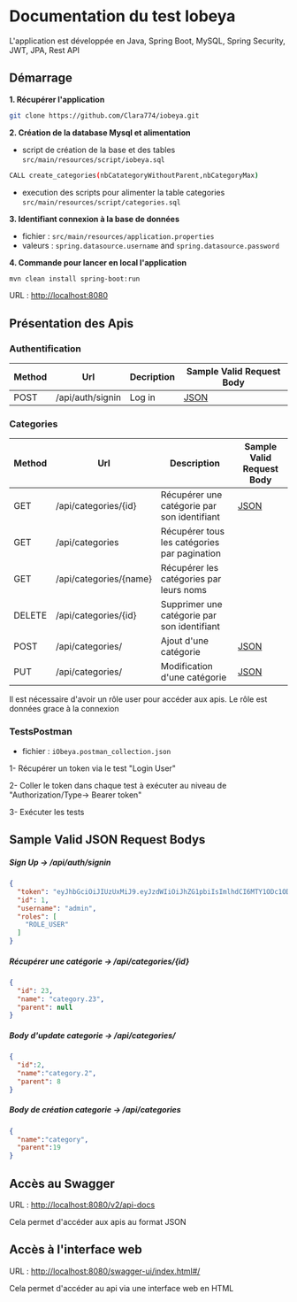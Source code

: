 # Documentation du test Iobeya

L'application est développée en Java, Spring Boot, MySQL, Spring Security, JWT, JPA, Rest API

## Démarrage

**1. Récupérer l'application**

```bash
git clone https://github.com/Clara774/iobeya.git
```

**2. Création de la database Mysql et alimentation**
- script de création de la base et des tables `src/main/resources/script/iobeya.sql`
```bash
CALL create_categories(nbCatategoryWithoutParent,nbCategoryMax)
```
- execution des scripts pour alimenter la table categories `src/main/resources/script/categories.sql`

**3. Identifiant connexion à la base de données**

+ fichier : `src/main/resources/application.properties`
+ valeurs : `spring.datasource.username` and `spring.datasource.password`

**4. Commande pour lancer en local l'application**

```bash
mvn clean install spring-boot:run
```
URL : <http://localhost:8080>

## Présentation des Apis

### Authentification

| Method | Url | Decription | Sample Valid Request Body | 
| ------ | --- | ---------- | --------------------------- |
| POST   | /api/auth/signin | Log in | [JSON](#signin) |

### Categories

| Method | Url | Description | Sample Valid Request Body |
| ------ | --- | ----------- | ------------------------- |
| GET    | /api/categories/{id} | Récupérer une catégorie par son identifiant | [JSON](#getCategorie) |
| GET    | /api/categories | Récupérer tous les catégories par pagination | |
| GET    | /api/categories/{name} | Récupérer les catégories par leurs noms | |
| DELETE | /api/categories/{id} | Supprimer une catégorie par son identifiant | |
| POST   | /api/categories/ | Ajout d'une catégorie | [JSON](#bodyCategorieAdd) |
| PUT    | /api/categories/ | Modification d'une catégorie | [JSON](#bodyCategorieUpdate) |

Il est nécessaire d'avoir un rôle user pour accéder aux apis. Le rôle est données grace à la connexion

### TestsPostman

+ fichier : `iObeya.postman_collection.json`

1- Récupérer un token via le test "Login User"

2- Coller le token dans chaque test à exécuter au niveau de "Authorization/Type-> Bearer token"

3- Exécuter les tests

## Sample Valid JSON Request Bodys

##### <a id="signup">Sign Up -> /api/auth/signin</a>
```json
{
  "token": "eyJhbGciOiJIUzUxMiJ9.eyJzdWIiOiJhZG1pbiIsImlhdCI6MTY1ODc1ODg5OCwiZXhwIjoxNjU4ODQ1Mjk4fQ.3cK6itmaFHHMFazyNUuLewFj2JlJQZfsh-qSXHL6Osf-iibdGLZaV0N6wIzZqb8GR1TGfQyanvWvbUDaEBY3BA",
  "id": 1,
  "username": "admin",
  "roles": [
    "ROLE_USER"
  ]
}

```

##### <a id="getCategorie">Récupérer une catégorie -> /api/categories/{id}</a>
```json
{
  "id": 23,
  "name": "category.23",
  "parent": null
}
```

##### <a id="bodyCategorieUpdate">Body d'update categorie -> /api/categories/</a>
```JSON
{
  "id":2,
  "name":"category.2",
  "parent": 8
}
```

##### <a id="bodyCategorieAdd">Body de création categorie -> /api/categories</a>
```JSON
{
  "name":"category",
  "parent":19
}
```

## Accès au Swagger

URL : <http://localhost:8080/v2/api-docs>

Cela permet d'accéder aux apis au format JSON


## Accès à l'interface web

URL : <http://localhost:8080/swagger-ui/index.html#/>

Cela permet d'accéder au api via une interface web en HTML